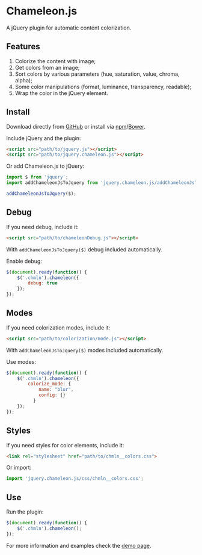 # Chameleon.js

A jQuery plugin for automatic content colorization.

## Features
1. Colorize the content with image;
2. Get colors from an image;
3. Sort colors by various parameters (hue, saturation, value, chroma, alpha);
4. Some color manipulations (format, luminance, transparency, readable);
5. Wrap the color in the jQuery element.

## Install
Download directly from [GitHub](https://github.com/bhoodream/Chameleon.js) or install via [npm](https://www.npmjs.com/package/jquery.chameleon.js)/[Bower](http://bower.io/search/?q=jquery.chameleon.js).

Include jQuery and the plugin:
```html
<script src="path/to/jquery.js"></script>
<script src="path/to/jquery.chameleon.js"></script>
```

Or add Chameleon.js to jQuery:
```javascript
import $ from 'jquery';
import addChameleonJsToJquery from 'jquery.chameleon.js/addChameleonJsToJquery';

addChameleonJsToJquery($);
```

## Debug
If you need debug, include it:
```html
<script src="path/to/chameleonDebug.js"></script>
```

With `addChameleonJsToJquery($)` debug included automatically.

Enable debug:
```javascript
$(document).ready(function() {
    $('.chmln').chameleon({
        debug: true
    });
});
```

## Modes
If you need colorization modes, include it:
```html
<script src="path/to/colorization/mode.js"></script>
```

With `addChameleonJsToJquery($)` modes included automatically.

Use modes:
```javascript
$(document).ready(function() {
    $('.chmln').chameleon({
        colorize_mode: {
            name: "blur",
            config: {}
          }
    });
});
```

## Styles
If you need styles for color elements, include it:
```html
<link rel="stylesheet" href="path/to/chmln__colors.css">
```

Or import:
```javascript
import 'jquery.chameleon.js/css/chmln__colors.css';
```

## Use
Run the plugin:
```javascript
$(document).ready(function() {
    $('.chmln').chameleon();
});
```

For more information and examples check the [demo page](https://vadimfedorov.ru/lab/chameleon-js).